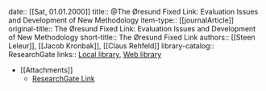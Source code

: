 date:: [[Sat, 01.01.2000]]
title:: @The Øresund Fixed Link: Evaluation Issues and Development of New Methodology
item-type:: [[journalArticle]]
original-title:: The Øresund Fixed Link: Evaluation Issues and Development of New Methodology
short-title:: The Øresund Fixed Link
authors:: [[Steen Leleur]], [[Jacob Kronbak]], [[Claus Rehfeld]]
library-catalog:: ResearchGate
links:: [Local library](zotero://select/library/items/K4C6ITJH), [Web library](https://www.zotero.org/users/6520516/items/K4C6ITJH)

- [[Attachments]]
	- [ResearchGate Link](https://www.researchgate.net/publication/229054161_The_Oresund_Fixed_Link_Evaluation_Issues_and_Development_of_New_Methodology)